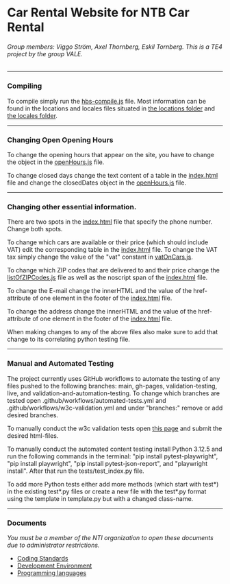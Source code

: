 # Car Rental Website for NTB Car Rental

###### Group members: Viggo Ström, Axel Thornberg, Eskil Tornberg. This is a TE4 project by the group VALE.

---

### Compiling

To compile simply run the [hbs-compile.js](https://github.com/NTIG-Uppsala/TE4-VALE-Biluthyrning/blob/scripts/hbs-compile.js) file. Most information can be found in the locations and locales files situated in [the locations folder](https://github.com/NTIG-Uppsala/TE4-VALE-Biluthyrning/blob/locations/) and [the locales folder](https://github.com/NTIG-Uppsala/TE4-VALE-Biluthyrning/blob/locales/).

---

### Changing Open Opening Hours

To change the opening hours that appear on the site, you have to change the object in the [openHours.js](https://github.com/NTIG-Uppsala/TE4-VALE-Biluthyrning/blob/main/js/openHours.js) file.

To change closed days change the text content of a table in the [index.html](https://github.com/NTIG-Uppsala/TE4-VALE-Biluthyrning/blob/main/index.html) file and change the closedDates object in the [openHours.js](https://github.com/NTIG-Uppsala/TE4-VALE-Biluthyrning/blob/main/js/openHours.js) file.

---

### Changing other essential information.

There are two spots in the [index.html](https://github.com/NTIG-Uppsala/TE4-VALE-Biluthyrning/blob/main/index.html) file that specify the phone number. Change both spots.

To change which cars are available or their price (which should include VAT) edit the corresponding table in the [index.html](https://github.com/NTIG-Uppsala/TE4-VALE-Biluthyrning/blob/main/index.html) file. To change the VAT tax simply change the value of the "vat" constant in [vatOnCars.js](https://github.com/NTIG-Uppsala/TE4-VALE-Biluthyrning/blob/main/js/vatOnCars.js).

To change which ZIP codes that are delivered to and their price change the [listOfZIPCodes.js](https://github.com/NTIG-Uppsala/TE4-VALE-Biluthyrning/blob/main/js/listOfZIPCodes.js) file as well as the noscript span of the [index.html](https://github.com/NTIG-Uppsala/TE4-VALE-Biluthyrning/blob/main/index.html) file.

To change the E-mail change the innerHTML and the value of the href-attribute of one element in the footer of the [index.html](https://github.com/NTIG-Uppsala/TE4-VALE-Biluthyrning/blob/main/index.html) file.

To change the address change the innerHTML and the value of the href-attribute of one element in the footer of the [index.html](https://github.com/NTIG-Uppsala/TE4-VALE-Biluthyrning/blob/main/index.html) file.

When making changes to any of the above files also make sure to add that change to its correlating python testing file.

---

### Manual and Automated Testing

The project currently uses GitHub workflows to automate the testing of any files pushed to the following branches: main, gh-pages, validation-testing, live, and validation-and-automation-testing. To change which branches are tested open .github/workflows/automated-tests.yml and .github/workflows/w3c-validation.yml and under "branches:" remove or add desired branches.

To manually conduct the w3c validation tests open [this page](https://validator.w3.org/#validate_by_upload) and submit the desired html-files.

To manually conduct the automated content testing install Python 3.12.5 and run the following commands in the terminal: "pip install pytest-playwright", "pip install playwright", "pip install pytest-json-report", and "playwright install". After that run the tests/test_index.py file.

To add more Python tests either add more methods (which start with test*) in the existing test*.py files or create a new file with the test*.py format using the template in template.py but with a changed class-name.

---

### Documents

_You must be a member of the NTI organization to open these documents due to administrator restrictions._

-   [Coding Standards](https://docs.google.com/document/d/1dJfQdgAl6E9tcHBeBnb0e2uB0bi2bdLuae2takOrGkk)
-   [Development Environment](https://docs.google.com/document/d/1Ssf3YnYcBpyaFDB6_u13xwsDctFAzLoYFpRsogTgHsQ)
-   [Programming languages](https://docs.google.com/document/d/1SSwpfVekfKO-xPAD7ia-tl_2XUqu4rodW4a1T_FcxaQ)
